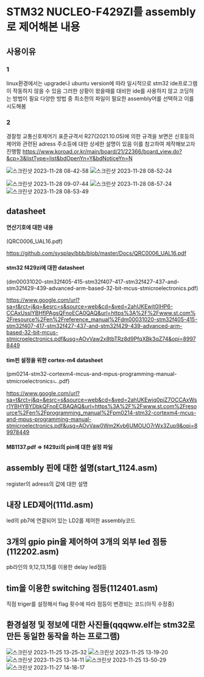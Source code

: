 # STM32 NUCLEO-F429ZI를 assembly로 제어해본 내용
## 사용이유
### 1
linux환경에서는 upgrade나 ubuntu version에 따라 일시적으로 stm32 ide프로그램이 작동하지 않을 수 있음
그러한 상황이 왔을때를 대비한 ide를 사용하지 않고 코딩하는 방법이 필요
다양한 방법 중 최소한의 파일이 필요한 assembly어를 선택하고 이를 시도해봄
### 2
경찰청 교통신호제어기 표준규격서 R27(2021.10.05)에 의한 규격을 보면은 신호등의 제어와 관련된 adress 주소등에 대한 상세한 설명이 있음
이를 참고하여 제작해보고자 진행함
https://www.koroad.or.kr/main/board/21/22366/board_view.do?&cp=3&listType=list&bdOpenYn=Y&bdNoticeYn=N


![스크린샷 2023-11-28 08-42-58](https://github.com/dnfm257/cctv_ctrl/assets/143377935/723f9538-0e1b-4ce1-8d8e-b09edfa920f3)
![스크린샷 2023-11-28 08-52-24](https://github.com/dnfm257/cctv_ctrl/assets/143377935/96b8cd14-8e46-4de0-97f2-804d3d638e11)

![스크린샷 2023-11-28 09-07-44](https://github.com/dnfm257/cctv_ctrl/assets/143377935/35dd0209-ade2-4fa4-b4f9-c3c446a06562)
![스크린샷 2023-11-28 08-57-24](https://github.com/dnfm257/cctv_ctrl/assets/143377935/17176784-a3a6-465b-a517-4c1b67c38c78)
![스크린샷 2023-11-28 08-53-49](https://github.com/dnfm257/cctv_ctrl/assets/143377935/72f05cfb-f8d5-4654-9e80-1bb3e997693f)

## datasheet 

#### 연산기호에 대한 내용
(QRC0006_UAL16.pdf)

https://github.com/sysplay/bbb/blob/master/Docs/QRC0006_UAL16.pdf  

#### stm32 f429zi에 대한 datasheet
(dm00031020-stm32f405-415-stm32f407-417-stm32f427-437-and-stm32f429-439-advanced-arm-based-32-bit-mcus-stmicroelectronics.pdf)

https://www.google.com/url?sa=t&rct=j&q=&esrc=s&source=web&cd=&ved=2ahUKEwit0IHP6-CCAxUsslYBHflPAgsQFnoECA0QAQ&url=https%3A%2F%2Fwww.st.com%2Fresource%2Fen%2Freference_manual%2Fdm00031020-stm32f405-415-stm32f407-417-stm32f427-437-and-stm32f429-439-advanced-arm-based-32-bit-mcus-stmicroelectronics.pdf&usg=AOvVaw2x8tbTRz8d9PfqXBk3qZ74&opi=89978449  

#### tim핀 설정을 위한 cortex-m4 datasheet
(pm0214-stm32-cortexm4-mcus-and-mpus-programming-manual-stmicroelectronicsㄴ.pdf)

https://www.google.com/url?sa=t&rct=j&q=&esrc=s&source=web&cd=&ved=2ahUKEwjq0piZ7OCCAxWsr1YBHYBYDbkQFnoECBAQAQ&url=https%3A%2F%2Fwww.st.com%2Fresource%2Fen%2Fprogramming_manual%2Fpm0214-stm32-cortexm4-mcus-and-mpus-programming-manual-stmicroelectronics.pdf&usg=AOvVaw0Wm2Kvb6UMOUO7rWx3Zup9&opi=89978449


#### MB1137.pdf  => f429zi의 pin에 대한 설정 파일  

## assembly 핀에 대한 설명(start_1124.asm)
register의 adress의 값에 대한 설명  

## 내장 LED제어(111d.asm)
led의 pb7에 연결되어 있는 LD2를 제어한 assembly코드

## 3개의 gpio pin을 제어하여 3개의 외부 led 점등(112202.asm)
pb라인의 9,12,13,15를 이용한 delay led점등

## tim을 이용한 switching 점등(112401.asm)
직점 triger를 설정해서 flag 횟수에 따라 점등이 변경되는 코드(아직 수정중)

## 환경설정 및 정보에 대한 사진들(qqqww.elf는 stm32로 만든 동일한 동작을 하는 프로그램)
![스크린샷 2023-11-25 13-25-32](https://github.com/dnfm257/cctv_ctrl/assets/143377935/1b274bd7-9089-4066-b5cf-fcbb308c9064)
![스크린샷 2023-11-25 13-19-20](https://github.com/dnfm257/cctv_ctrl/assets/143377935/4d05dcfd-86b7-445d-a6c0-cd8176951d9e)
![스크린샷 2023-11-25 13-14-11](https://github.com/dnfm257/cctv_ctrl/assets/143377935/e2d24b90-9973-406b-9fa2-1e8dee553937)
![스크린샷 2023-11-25 13-50-29](https://github.com/dnfm257/cctv_ctrl/assets/143377935/12b9460f-6ba4-45ca-b2b2-ef0fb7cc456a)
![스크린샷 2023-11-27 14-18-17](https://github.com/dnfm257/cctv_ctrl/assets/143377935/090bf48d-04f3-40ce-9076-e364a6f46a72)

